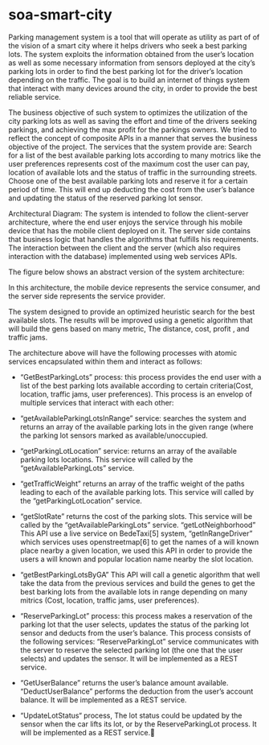 # soa-smart-city

Parking management system is a tool that will operate as utility as part of of the vision of a smart city where it helps drivers who seek a best parking lots. The system exploits the information obtained from the user’s location as well as some necessary information from sensors deployed at the city’s parking lots in order to find the best parking lot for the driver’s location depending on the traffic.
The goal is to build an internet of things system that interact with many devices around the city, in order to provide the best reliable service.


The business objective of such system to optimizes the utilization of the city parking lots as well as saving the effort and time of the drivers seeking parkings, and achieving the max profit for the parkings owners.
We tried to reflect the concept of composite APIs in a manner that serves the business objective of the project.
The services that the system provide are:
Search for a list of the best available parking lots according to many motrics like the user preferences represents cost of the maximum cost the user can pay, location of available lots and the status of traffic in the surrounding streets.
Choose one of the best available parking lots and reserve it for a certain period of time. This will end up deducting the cost from the user’s balance and updating the status of the reserved parking lot sensor.

Architectural Diagram:
The system is intended to follow the client-server architecture, where the end user enjoys the service through his mobile device that has the mobile client deployed on it. The server side contains that business logic that handles the algorithms that fulfills his requirements. The interaction between the client and the server (which also requires interaction with the database) implemented using web services APIs.

The figure below shows an abstract version of the system architecture:



In this architecture, the mobile device represents the service consumer, and the server side represents the service provider.

The system designed to provide an optimized heuristic search for the best available slots. The results will be improved using a genetic algorithm that will build the gens based on many metric, The distance, cost, profit , and traffic jams.
 
The architecture above will have the following processes with atomic services encapsulated within them and interact as follows:

- “GetBestParkingLots”   process: this process provides the end user with a list of the best parking lots available according to certain criteria(Cost, location, traffic jams, user preferences). This process is an envelop of multiple services that interact with each other:

- “getAvailableParkingLotsInRange” service: searches the system and returns an array of the available parking lots in the given range (where the parking lot sensors marked as available/unoccupied. 

- “getParkingLotLocation” service: returns an array of the available parking lots locations. This service will called by the “getAvailableParkingLots” service. 

- “getTrafficWeight” returns an array of the traffic weight of the paths leading to each of the available parking lots. This service will called by the “getParkingLotLocation” service. 

- “getSlotRate” returns the cost of the parking slots. This service will be called by the “getAvailableParkingLots” service.
“getLotNeighborhood” This API use a live service on BedeTaxi[5] system, “getInRangeDriver” which services uses openstreetmap[6] to get the names of a will known place nearby a given location, we used this API in order to provide the users a will known and popular location name nearby the slot location.

- “getBestParkingLotsByGA” This API will call a genetic algorithm that well take the data from the previous services and build the genes to get the best barking lots from the available lots in range depending on many mitrics (Cost, location, traffic jams, user preferences).

- “ReserveParkingLot” process:  this process makes a reservation of the parking lot that the user selects, updates the status of the parking lot sensor and deducts from the user’s balance. This process consists of the following services:
“ReserveParkingLot” service  communicates with the server to reserve the selected parking lot (the one that the user selects) and updates the sensor.  It will be implemented as a REST service.
- “GetUserBalance” returns the user’s balance amount available.
“DeductUserBalance” performs the deduction from the user’s account balance. It will be implemented as a REST service.

- “UpdateLotStatus“ process, The lot status could be updated by the sensor when the car lifts its lot, or by the ReserveParkingLot process. It will be implemented as a REST service.
